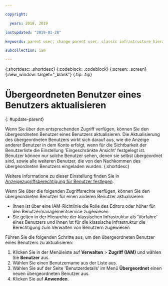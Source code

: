 ```yaml
---

copyright:

  years: 2018, 2019

lastupdated: "2019-01-28"

keywords: parent user, change parent user, classic infrastructure hierarchy

subcollection: iam

---
```


{:shortdesc: .shortdesc}
{:codeblock: .codeblock}
{:screen: .screen}
{:new_window: target="_blank"}
{:tip: .tip}

# Übergeordneten Benutzer eines Benutzers aktualisieren
{: #update-parent}

Wenn Sie über den entsprechenden Zugriff verfügen, können Sie den übergeordneten Benutzer eines Benutzers aktualisieren. Die Aktualisierung des übergeordneten Benutzers wirkt sich darauf aus, wie die Anzeige anderer Benutzer in dem Konto erfolgt, wenn für die Sichtbarkeit der Benutzerliste die Einstellung 'Eingeschränkte Ansicht' festgelegt ist. Benutzer können nur solche Benutzer sehen, denen sie selbst übergeordnet sind, sowie alle weiteren Benutzer, die von den Nachkommen des übergeordneten Benutzers eingeladen wurden.
{:shortdesc}

Weitere Informatione zu dieser Einstellung finden Sie in [Anzeigezugriffsberechtigung für Benutzer festlegen](/docs/iam?topic=iam-userlistview#userlistview).

Wenn Sie über die folgenden Zugriffsrechte verfügen, können Sie den übergeordneten Benutzer für einen anderen Benutzer aktualisieren:

* Ihnen ist über eine IAM-Richtlinie die Rolle des Editors oder höher für den Benutzermanagementservice zugewiesen
* Sie gelten in der Hierarchie der klassischen Infrastruktur als 'Vorfahre' eines Benutzers und Ihnen ist für die klassische Infrastruktur die Berechtigung zum Verwalten von Benutzern zugewiesen


Führen Sie die folgenden Schritte aus, um den übergeordneten Benutzer eines Benutzers zu aktualisieren:

1. Klicken Sie in der Menüleiste auf **Verwalten** &gt; **Zugriff (IAM)** und wählen Sie **Benutzer** aus.  
2. Wählen Sie einen Benutzername aus der Liste aus.
3. Wählen Sie auf der Seite 'Benutzerdetails' im Menü **Übergeordnet** einen neuen übergeordneten Benutzer aus.
4. Klicken Sie auf **Anwenden**.
